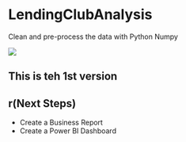 # LendingClubAnalysis
Clean and pre-process the data with Python Numpy

<img align="center" src=ttps://user-images.githubusercontent.com/111542025/226971228-d74318e7-66ad-4aee-b79b-41813e514684.png>

## This is teh 1st version



## r(Next Steps)
* Create a Business Report
* Create a Power BI Dashboard


